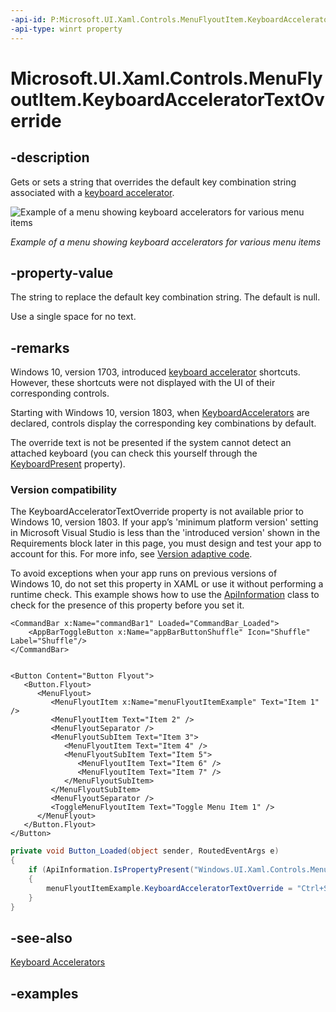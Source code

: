 ```yaml
---
-api-id: P:Microsoft.UI.Xaml.Controls.MenuFlyoutItem.KeyboardAcceleratorTextOverride
-api-type: winrt property
---
```


<!-- Property syntax.
public string KeyboardAcceleratorTextOverride { get;  set; }
-->

# Microsoft.UI.Xaml.Controls.MenuFlyoutItem.KeyboardAcceleratorTextOverride

## -description
Gets or sets a string that overrides the default key combination string associated with a [keyboard accelerator](../microsoft.ui.xaml/uielement_keyboardaccelerators.md).

<img src="images/keyboard-accelerators.png" alt="Example of a menu showing keyboard accelerators for various menu items">

*Example of a menu showing keyboard accelerators for various menu items*

## -property-value
The string to replace the default key combination string. The default is null.

Use a single space for no text.

## -remarks
Windows 10, version 1703, introduced [keyboard accelerator](../microsoft.ui.xaml/uielement_keyboardaccelerators.md) shortcuts. However, these shortcuts were not displayed with the UI of their corresponding controls.

Starting with Windows 10, version 1803, when [KeyboardAccelerators](../microsoft.ui.xaml/uielement_keyboardaccelerators.md) are declared, controls display the corresponding key combinations by default.

The override text is not be presented if the system cannot detect an attached keyboard (you can check this yourself through the [KeyboardPresent](/uwp/api/windows.devices.input.keyboardcapabilities.keyboardpresent) property).

### Version compatibility

The KeyboardAcceleratorTextOverride property is not available prior to Windows 10, version 1803. If your app’s 'minimum platform version' setting in Microsoft Visual Studio is less than the 'introduced version' shown in the Requirements block later in this page, you must design and test your app to account for this. For more info, see [Version adaptive code](/windows/uwp/debug-test-perf/version-adaptive-code).

To avoid exceptions when your app runs on previous versions of Windows 10, do not set this property in XAML or use it without performing a runtime check. This example shows how to use the [ApiInformation](/uwp/api/windows.foundation.metadata.apiinformation) class to check for the presence of this property before you set it.

```xaml
<CommandBar x:Name="commandBar1" Loaded="CommandBar_Loaded">
    <AppBarToggleButton x:Name="appBarButtonShuffle" Icon="Shuffle" Label="Shuffle"/>
</CommandBar>


<Button Content="Button Flyout">
   <Button.Flyout>
      <MenuFlyout>
         <MenuFlyoutItem x:Name="menuFlyoutItemExample" Text="Item 1" />
         <MenuFlyoutItem Text="Item 2" />
         <MenuFlyoutSeparator />
         <MenuFlyoutSubItem Text="Item 3">
            <MenuFlyoutItem Text="Item 4" />
            <MenuFlyoutSubItem Text="Item 5">
               <MenuFlyoutItem Text="Item 6" />
               <MenuFlyoutItem Text="Item 7" />
            </MenuFlyoutSubItem>
         </MenuFlyoutSubItem>
         <MenuFlyoutSeparator />
         <ToggleMenuFlyoutItem Text="Toggle Menu Item 1" />
      </MenuFlyout>
   </Button.Flyout>
</Button>
```

```csharp
private void Button_Loaded(object sender, RoutedEventArgs e)
{
    if (ApiInformation.IsPropertyPresent("Windows.UI.Xaml.Controls.MenuFlyoutItem", "KeyboardAcceleratorTextOverride"))
    {
        menuFlyoutItemExample.KeyboardAcceleratorTextOverride = "Ctrl+S";
    }
}
```
## -see-also
[Keyboard Accelerators](/windows/apps/design/input/keyboard-accelerators)

## -examples

